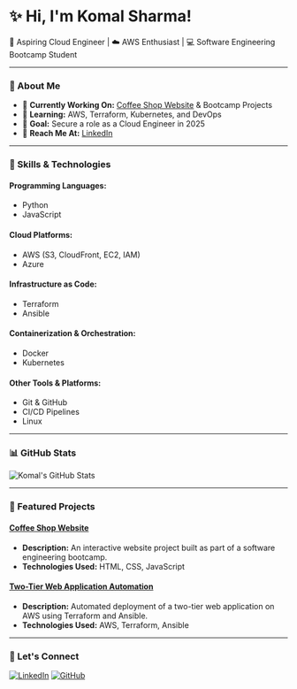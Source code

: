 # ✨ Hi, I'm Komal Sharma!

🚀 Aspiring Cloud Engineer | ☁️ AWS Enthusiast | 💻 Software Engineering Bootcamp Student

---

### 📖 About Me
- 🔹 **Currently Working On:** [Coffee Shop Website](https://github.com/komals-1494/komal-sharma-coffeeshop) & Bootcamp Projects
- 🔹 **Learning:** AWS, Terraform, Kubernetes, and DevOps
- 🔹 **Goal:** Secure a role as a Cloud Engineer in 2025
- 🔹 **Reach Me At:** [LinkedIn](www.linkedin.com/in/komal-sharma-cs)

---

### 🔧 Skills & Technologies
#### **Programming Languages:**
- Python
- JavaScript

#### **Cloud Platforms:**
- AWS (S3, CloudFront, EC2, IAM)
- Azure

#### **Infrastructure as Code:**
- Terraform
- Ansible

#### **Containerization & Orchestration:**
- Docker
- Kubernetes

#### **Other Tools & Platforms:**
- Git & GitHub
- CI/CD Pipelines
- Linux

---

### 📊 GitHub Stats
![Komal's GitHub Stats](https://github-readme-stats.vercel.app/api?username=komals-1494&show_icons=true&theme=radical)

---

### 🌟 Featured Projects

#### **[Coffee Shop Website](https://github.com/komals-1494/komal-sharma-coffeeshop)**
- **Description:** An interactive website project built as part of a software engineering bootcamp.
- **Technologies Used:** HTML, CSS, JavaScript

#### **[Two-Tier Web Application Automation](https://github.com/komals-1494/two-tier-web-application-automation-impressive-neighbour)**
- **Description:** Automated deployment of a two-tier web application on AWS using Terraform and Ansible.
- **Technologies Used:** AWS, Terraform, Ansible

---

### 🔗 Let's Connect
[![LinkedIn](https://img.shields.io/badge/LinkedIn-0077B5?style=for-the-badge&logo=linkedin&logoColor=white)](www.linkedin.com/in/komal-sharma-cs)
[![GitHub](https://img.shields.io/badge/GitHub-181717?style=for-the-badge&logo=github&logoColor=white)](https://github.com/komals-1494)


<!--
**komals-1494/komals-1494** is a ✨ _special_ ✨ repository because its `README.md` (this file) appears on your GitHub profile.

Here are some ideas to get you started:

- 🔭 I’m currently working on ...
- 🌱 I’m currently learning ...
- 👯 I’m looking to collaborate on ...
- 🤔 I’m looking for help with ...
- 💬 Ask me about ...
- 📫 How to reach me: ...
- 😄 Pronouns: ...
- ⚡ Fun fact: ...

<h2 align="center"> 👋 Hi, there </h2>
  <p align="center">
    I am an enthusiast Cloud Architect. 
  </p>
  <p align='center'>
    <a href="https://www.linkedin.com/in/atoosanasiri/"><img src="https://img.shields.io/badge/linkedin-%230077B5.svg?&style=for-the-badge&logo=linkedin&logoColor=white" target="_blank" /></a>&nbsp;&nbsp;&nbsp;&nbsp;
    <a href="https://medium.com/@atoosanasiri"><img src="https://img.shields.io/badge/Medium%20-%231572B6.svg?&style=for-the-badge&logo=medium&logoColor=white" target="_blank" /></a>&nbsp;&nbsp;&nbsp;
    <a href="https://twitter.com/atoosanasiri"><img src="https://img.shields.io/badge/twitter-%231DA1F2.svg?&style=for-the-badge&logo=twitter&logoColor=white" target="_blank" /></a>&nbsp;&nbsp;&nbsp;&nbsp;
  </p>
  <p align="center">
    <img src="https://komarev.com/ghpvc/?username=atoosanasiri-seneca&color=&color=dc143c&style=plastic" alt="https://github.com/atoosanasiri-seneca" align="center" />
  </p>

  <p align='center'>
    <a href="#"><img src="https://github-readme-stats.vercel.app/api?username=atoosanasiri-seneca&show_icons=true&count_private=true&theme=dark" width="350"></a>
  </p>

  <p align='center'>
    <img alt="GitHub Repo stars" src="https://img.shields.io/github/stars/atoosanasiri-seneca/beautify-github-profile?style=flat-square">
    <img alt="GitHub forks" src="https://img.shields.io/github/forks/atoosanasiri-seneca/beautify-github-profile?style=flat-square">
    <img alt="GitHub watchers" src="https://img.shields.io/github/watchers/atoosanasiri-seneca/beautify-github-profile?style=flat-square">
    <img alt="GitHub contributors" src="https://img.shields.io/github/contributors/atoosanasiri-seneca/beautify-github-profile?color=blue&style=flat-square">
    <img alt="GitHub last commit" src="https://img.shields.io/github/last-commit/atoosanasiri-seneca/beautify-github-profile?color=blue&style=flat-square">
    <img alt="GitHub" src="https://img.shields.io/github/license/atoosanasiri-seneca/beautify-github-profile?color=blue&style=flat-square">
    <img alt="GitHub closed issues" src="https://img.shields.io/github/issues-closed/atoosanasiri-seneca/beautify-github-profile?color=blue&style=flat-square">
    <img alt="GitHub closed pull requests" src="https://img.shields.io/github/issues-pr-closed/atoosanasiri-seneca/beautify-github-profile?color=blue&style=flat-square">
  </p>

  <p align='center'>    
    <img alt="GitHub closed pull requests" src="http://github-profile-summary-cards.vercel.app/api/cards/profile-details?username=atoosanasiri-seneca&theme=default" />
    <img alt="GitHub closed pull requests" src="http://github-profile-summary-cards.vercel.app/api/cards/productive-time?username=atoosanasiri-seneca&theme=default" />
    <img alt="GitHub closed pull requests" src="http://github-profile-summary-cards.vercel.app/api/cards/stats?username=atoosanasiri-seneca&theme=default" />
  </p>
<hr>

<h2 align="center"> 🔭 Data Science Tools </h2>
<p align="center">
  <img src="https://img.shields.io/badge/Python-3776AB?logo=python&logoColor=fff&style=for-the-badge" />&nbsp;&nbsp;&nbsp;
  <img src="https://img.shields.io/badge/TensorFlow-FF6F00?logo=tensorflow&logoColor=fff&style=for-the-badge" />&nbsp;&nbsp;&nbsp;
  <img src="https://img.shields.io/badge/Streamlit-FF4B4B?logo=streamlit&logoColor=fff&style=for-the-badge" />&nbsp;&nbsp;&nbsp;
  <img src="https://img.shields.io/badge/PyTorch-EE4C2C?logo=pytorch&logoColor=fff&style=for-the-badge" />&nbsp;&nbsp;&nbsp;
  <img src="https://img.shields.io/badge/-script-276DC3.svg?style=for-the-badge&logo=R  " />&nbsp;&nbsp;&nbsp;
  <img src="https://img.shields.io/badge/Keras-FF0000?style=for-the-badge&logo=keras&logoColor=white" />&nbsp;&nbsp;
  <img src="https://img.shields.io/badge/Flask-000000?style=for-the-badge&logo=flask&logoColor=white" />&nbsp;&nbsp;  
</p>

<hr>

<h2 align="center"> ☁️ Cloud Stack </h2>
<p align="center">
  <img src="https://img.shields.io/badge/azure-%230072C6.svg?style=for-the-badge&logo=microsoftazure&logoColor=white" />&nbsp;&nbsp;&nbsp;
  <img src="https://img.shields.io/badge/AWS-%23FF9900.svg?style=for-the-badge&logo=amazon-aws&logoColor=white" />&nbsp;&nbsp;&nbsp;
  <img src="https://img.shields.io/badge/GoogleCloud-%234285F4.svg?style=for-the-badge&logo=google-cloud&logoColor=white" />&nbsp;&nbsp;&nbsp;
  <img src="https://img.shields.io/badge/Openstack-%23f01742.svg?style=for-the-badge&logo=openstack&logoColor=white" />&nbsp;&nbsp;&nbsp;
</p>

<hr>

<h2 align="center"> ⚙️ DevOps Platforms </h2>
<p align="center">
  <img src="https://img.shields.io/badge/docker-%230db7ed.svg?style=for-the-badge&logo=docker&logoColor=white" />&nbsp;&nbsp;&nbsp;
  <img src="https://img.shields.io/badge/kubernetes-%23326ce5.svg?style=for-the-badge&logo=kubernetes&logoColor=white" />&nbsp;&nbsp;&nbsp;
  <img src="https://img.shields.io/badge/ansible-%231A1918.svg?style=for-the-badge&logo=ansible&logoColor=white" />&nbsp;&nbsp;&nbsp;
  <img src="https://img.shields.io/badge/nginx-%23009639.svg?style=for-the-badge&logo=nginx&logoColor=white" />&nbsp;&nbsp;&nbsp;
  <img src="https://img.shields.io/badge/jenkins-%232C5263.svg?style=for-the-badge&logo=jenkins&logoColor=white" />&nbsp;&nbsp;&nbsp;
  <img src="https://img.shields.io/badge/Apache%20Airflow-017CEE?style=for-the-badge&logo=Apache%20Airflow&logoColor=white" />&nbsp;&nbsp;&nbsp;
</p>

<hr>

<h2 align="center"> 📚 Current Courses </h2>
<p align="center">
<p><a href="https://azure-project-winter2024.github.io/">
<img src="./images/azureprojectwinter2024.png" alt="Azure Project Winter2024" align="center"  target="_blank">
</a></p>
-->
